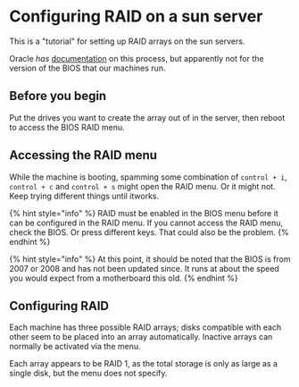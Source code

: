 # Configuring RAID on a sun server

This is a "tutorial" for setting up RAID arrays on the sun servers.

Oracle _has_ [documentation](https://docs.oracle.com/cd/E19902-01/html/835-0796/wm2wosig.gjxrc.html) on this process, but apparently not for the version of the BIOS that our machines run.

## Before you begin

Put the drives you want to create the array out of in the server, then reboot to access the BIOS RAID menu.

## Accessing the RAID menu

While the machine is booting, spamming some combination of `control + i`, `control + c` and `control + s` might open the RAID menu. Or it might not. Keep trying different things until itworks.

{% hint style="info" %}
RAID must be enabled in the BIOS menu before it can be configured in the RAID menu. If you cannot access the RAID menu, check the BIOS. Or press different keys. That could also be the problem.
{% endhint %}

{% hint style="info" %}
At this point, it should be noted that the BIOS is from 2007 or 2008 and has not been updated since. It runs at about the speed you would expect from a motherboard this old.
{% endhint %}

## Configuring RAID

Each machine has three possible RAID arrays; disks compatible with each other seem to be placed into an array automatically. Inactive arrays can normally be activated via the menu.

Each array appears to be RAID 1, as the total storage is only as large as a single disk, but the menu does not specify.

